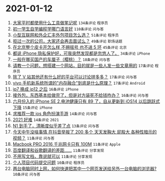 # 2021-01-12

1. [大家平时都使用什么工具做笔记呢](https://www.v2ex.com/t/744082) `134条评论` `程序员`
1. [初一学生自学编程学哪门语言好](https://www.v2ex.com/t/744073) `110条评论` `问与答`
1. [小型互联网和外企汇丰外包项目怎么选？](https://www.v2ex.com/t/744100) `51条评论` `程序员`
1. [拒过一次的公司，大家还会再去面试么？](https://www.v2ex.com/t/744059) `49条评论` `职场话题`
1. [在北京整个皮卡开怎么样 不拥摇号 也不进 5 环](https://www.v2ex.com/t/744063) `45条评论` `北京`
1. [都说 iPhone 隐私保护好，可我突然发现都是忽悠人了。](https://www.v2ex.com/t/744118) `34条评论` `iPhone`
1. [一般在哪买国产的车厘子（樱桃）？](https://www.v2ex.com/t/744108) `18条评论` `问与答`
1. [请教一个问题，想搭建一个网站，目的就是一些人发一些文章用的](https://www.v2ex.com/t/744137) `17条评论` `程序员`
1. [除了 V 站其他还有什么好的平台可以讨论拼多多？](https://www.v2ex.com/t/744106) `17条评论` `问与答`
1. [vivo 手机新系统所谓的"内存融合"到底是什么原理？](https://www.v2ex.com/t/744067) `17条评论` `Android`
1. [ip7 换成 ip12 之后](https://www.v2ex.com/t/744105) `16条评论` `iPhone`
1. [接外包，东西基本给做完了，但是对方装死不给钱咋办？](https://www.v2ex.com/t/744055) `16条评论` `问与答`
1. [六月份入的 iPhone SE 2,电池健康只有 89 了，自从更新到 iOS14 以后跳跃式下降](https://www.v2ex.com/t/744163) `15条评论` `iPhone`
1. [求推荐一款 ios 角色扮演手游](https://www.v2ex.com/t/744071) `14条评论` `问与答`
1. [2021 好难](https://www.v2ex.com/t/744075) `14条评论` `2021`
1. [N1 到手了，清晰度似乎差了点](https://www.v2ex.com/t/744045) `13条评论` `问与答`
1. [今天中午没啥事情 在抖音举报了 200 多个 天天发胸大 屁股大 各种性暗示的视频？](https://www.v2ex.com/t/744203) `11条评论` `问与答`
1. [Macbook PRO 2016 千兆网卡只有 100M](https://www.v2ex.com/t/744158) `11条评论` `Apple`
1. [百度翻译和谷歌翻译的差距……](https://www.v2ex.com/t/744140) `11条评论` `分享发现`
1. [不用写文档，靠说就可以](https://www.v2ex.com/t/744133) `11条评论` `分享发现`
1. [个人项目代码提交问题](https://www.v2ex.com/t/744182) `10条评论` `程序员`
1. [两台电脑同时上网，如何快速把其中一个网页发送给另外一台电脑的浏览器?](https://www.v2ex.com/t/744174) `10条评论` `问与答`
